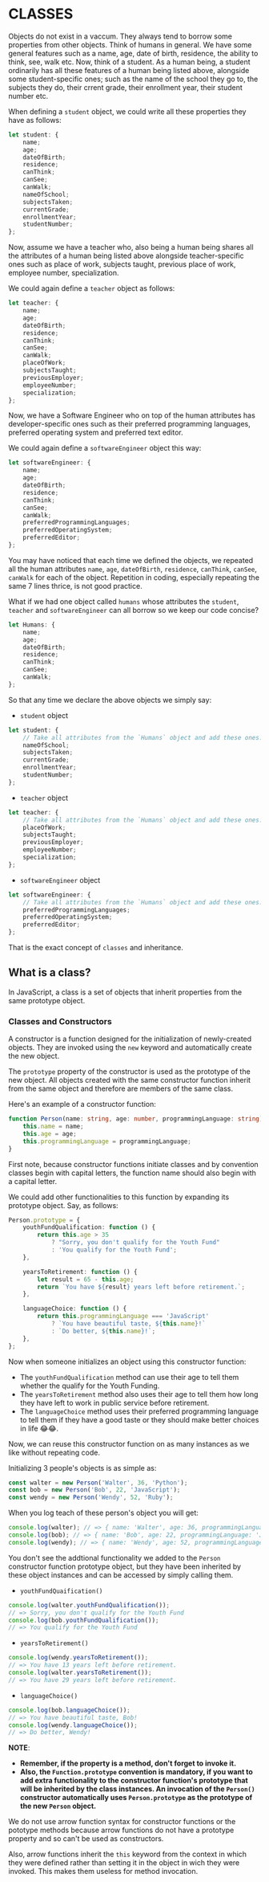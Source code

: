 # CLASSES

Objects do not exist in a vaccum. They always tend to borrow some properties from other objects.
Think of humans in general. We have some general features such as a name, age, date of birth, residence, the ability to think, see, walk etc.
Now, think of a student. As a human being, a student ordinarily has all these features of a human being listed above, alongside some student-specific ones; such as the name of the school they go to, the subjects they do, their crrent grade, their enrollment year, their student number etc.

When defining a `student` object, we could write all these properties they have as follows:

```ts
let student: {
	name;
	age;
	dateOfBirth;
	residence;
	canThink;
	canSee;
	canWalk;
	nameOfSchool;
	subjectsTaken;
	currentGrade;
	enrollmentYear;
	studentNumber;
};
```

Now, assume we have a teacher who, also being a human being shares all the attributes of a human being listed above alongside teacher-specific ones such as place of work, subjects taught, previous place of work, employee number, specialization.

We could again define a `teacher` object as follows:

```ts
let teacher: {
	name;
	age;
	dateOfBirth;
	residence;
	canThink;
	canSee;
	canWalk;
	placeOfWork;
	subjectsTaught;
	previousEmployer;
	employeeNumber;
	specialization;
};
```

Now, we have a Software Engineer who on top of the human attributes has developer-specific ones such as their preferred programming languages, preferred operating system and preferred text editor.

We could again define a `softwareEngineer` object this way:

```ts
let softwareEngineer: {
	name;
	age;
	dateOfBirth;
	residence;
	canThink;
	canSee;
	canWalk;
	preferredProgrammingLanguages;
	preferredOperatingSystem;
	preferredEditor;
};
```

You may have noticed that each time we defined the objects, we repeated all the human attributes `name`, `age`, `dateOfBirth`, `residence`, `canThink`, `canSee`, `canWalk` for each of the object.
Repetition in coding, especially repeating the same 7 lines thrice, is not good practice.

What if we had one object called `humans` whose attributes the `student`, `teacher` and `softwareEngineer` can all borrow so we keep our code concise?

```ts
let Humans: {
	name;
	age;
	dateOfBirth;
	residence;
	canThink;
	canSee;
	canWalk;
};
```

So that any time we declare the above objects we simply say:

- `student` object

```ts
let student: {
	// Take all attributes from the `Humans` object and add these ones:
	nameOfSchool;
	subjectsTaken;
	currentGrade;
	enrollmentYear;
	studentNumber;
};
```

- `teacher` object

```ts
let teacher: {
	// Take all attributes from the `Humans` object and add these ones:
	placeOfWork;
	subjectsTaught;
	previousEmployer;
	employeeNumber;
	specialization;
};
```

- `softwareEngineer` object

```ts
let softwareEngineer: {
	// Take all attributes from the `Humans` object and add these ones:
	preferredProgrammingLanguages;
	preferredOperatingSystem;
	preferredEditor;
};
```

That is the exact concept of `classes` and inheritance.

## What is a class?

In JavaScript, a class is a set of objects that inherit properties from the same prototype object.

### Classes and Constructors

A constructor is a function designed for the initialization of newly-created objects. They are invoked using the `new` keyword and automatically create the new object.

The `prototype` property of the constructor is used as the prototype of the new object.
All objects created with the same constructor function inherit from the same object and therefore are members of the same class.

Here's an example of a constructor function:

```ts
function Person(name: string, age: number, programmingLanguage: string) {
	this.name = name;
	this.age = age;
	this.programmingLanguage = programmingLanguage;
}
```

First note, because constructor functions initiate classes and by convention classes begin with capital letters, the function name should also begin with a capital letter.

We could add other functionalities to this function by expanding its prototype object. Say, as follows:

```ts
Person.prototype = {
	youthFundQualification: function () {
		return this.age > 35
			? "Sorry, you don't qualify for the Youth Fund"
			: 'You qualify for the Youth Fund';
	},

	yearsToRetirement: function () {
		let result = 65 - this.age;
		return `You have ${result} years left before retirement.`;
	},

	languageChoice: function () {
		return this.programmingLanguage === 'JavaScript'
			? `You have beautiful taste, ${this.name}!`
			: `Do better, ${this.name}!`;
	},
};
```

Now when someone initializes an object using this constructor function:

- The `youthFundQualification` method can use their age to tell them whether the qualify for the Youth Funding.
- The `yearsToRetirement` method also uses their age to tell them how long they have left to work in public service before retirement.
- The `languageChoice` method uses their preferred programming language to tell them if they have a good taste or they should make better choices in life 😂😂.

Now, we can reuse this constructor function on as many instances as we like without repeating code.

Initializing 3 people's objects is as simple as:

```ts
const walter = new Person('Walter', 36, 'Python');
const bob = new Person('Bob', 22, 'JavaScript');
const wendy = new Person('Wendy', 52, 'Ruby');
```

When you log teach of these person's object you will get:

```ts
console.log(walter); // => { name: 'Walter', age: 36, programmingLanguage: 'Python' }
console.log(bob); // => { name: 'Bob', age: 22, programmingLanguage: 'JavaScript' }
console.log(wendy); // => { name: 'Wendy', age: 52, programmingLanguage: 'Ruby' }
```

You don't see the addtional functionality we added to the `Person` constructor function prototype object, but they have been inherited by these object instances and can be accessed by simply calling them.

- `youthFundQuaification()`

```ts
console.log(walter.youthFundQualification());
// => Sorry, you don't qualify for the Youth Fund
console.log(bob.youthFundQualification());
// => You qualify for the Youth Fund
```

- `yearsToRetirement()`

```ts
console.log(wendy.yearsToRetirement());
// => You have 13 years left before retirement.
console.log(walter.yearsToRetirement());
// => You have 29 years left before retirement.
```

- `languageChoice()`

```ts
console.log(bob.languageChoice());
// => You have beautiful taste, Bob!
console.log(wendy.languageChoice());
// => Do better, Wendy!
```

**NOTE**:

- **Remember, if the property is a method, don't forget to invoke it.**
- **Also, the `Function.prototype` convention is mandatory, if you want to add extra functionality to the constructor function's prototype that will be inherited by the class instances. An invocation of the `Person()` constructor automatically uses `Person.prototype` as the prototype of the new `Person` object.**

We do not use arrow function syntax for constructor functions or the pototype methods because arrow functions do not have a prototype property and so can't be used as constructors.

Also, arrow functions inherit the `this` keyword from the context in which they were defined rather than setting it in the object in wich they were invoked. This makes them useless for method invocation.

